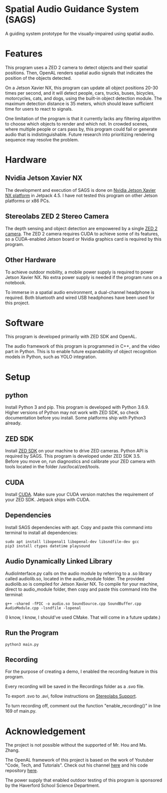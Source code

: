 # Spatial Audio Guidance System (SAGS)
A guiding system prototype for the visually-impaired using spatial audio.

# Features
This program uses a ZED 2 camera to detect objects and their spatial positions. Then, OpenAL renders spatial audio signals that indicates the position of the objects detected.

On a Jetson Xavier NX, this program can update all object positions 20-30 times per second, and it will detect people, cars, trucks, buses, bicycles, motorcycles, cats, and dogs, using the built-in object detection module. The maximum detection distance is 35 meters, which should leave sufficient time for users to react to signals.

One limitation of the program is that it currently lacks any filtering algorithm to choose which objects to render and which not. In crowded scenes, where multiple people or cars pass by, this program could fail or generate audio that is indistinguishable. Future research into prioritizing rendering sequence may resolve the problem. 


# Hardware
## Nvidia Jetson Xavier NX
The development and execution of SAGS is done on [Nvidia Jetson Xavier NX platform](https://www.nvidia.com/en-us/autonomous-machines/embedded-systems/jetson-xavier-nx/) in Jetpack 4.5. I have not tested this program on other Jetson platforms or x86 PCs. 

## Stereolabs ZED 2 Stereo Camera
The depth sensing and object detection are empowered by a single [ZED 2 camera](https://www.stereolabs.com/zed-2/). The ZED 2 camera requires CUDA to achieve some of its features, so a CUDA-enabled Jetson board or Nvidia graphics card is required by this program. 

## Other Hardware
To achieve outdoor mobility, a mobile power supply is required to power Jetson Xavier NX. No extra power supply is needed if the program runs on a notebook. 

To immerse in a spatial audio environment, a dual-channel headphone is required. Both bluetooth and wired USB headphones have been used for this project. 

# Software
This program is developed primarily with ZED SDK and OpenAL.

The audio framework of this program is programmed in C++, and the video part in Python. This is to enable future expandability of object recognition models in Python, such as YOLO integration. 


# Setup
## python
Install Python 3 and pip. This program is developed with Python 3.6.9. Higher versions of Python may not work with ZED SDK, so check documentation before you install. Some platforms ship with Python3 already.
## ZED SDK
Install [ZED SDK](https://www.stereolabs.com/developers/) on your machine to drive ZED cameras. Python API is required by SAGS. This program is developed under ZED SDK 3.5.\
Before you move on, run diagnostics and calibrate your ZED camera with tools located in the folder /usr/local/zed/tools. 
## CUDA
Install [CUDA](https://developer.nvidia.com/cuda-toolkit). Make sure your CUDA version matches the requirement of your ZED SDK. Jetpack ships with CUDA. 
## Dependencies
Install SAGS dependencies with apt. Copy and paste this command into terminal to install all dependencies: 
```
sudo apt install libopenal1 libopenal-dev libsndfile-dev gcc
pip3 install ctypes datetime playsound
```
## Audio Dynamically Linked Library
AudioInterface.py calls on the audio module by referring to a .so library called audiolib.so, located in the audio_module folder. The provided audiolib.so is compiled for Jetson Xavier NX. To compile for your machine, direct to audio_module folder, then copy and paste this command into the terminal: 
```
g++ -shared -fPIC -o audio.so SoundSource.cpp SoundBuffer.cpp AudioModule.cpp -lsndfile -lopenal
```
(I know, I know, I should've used CMake. That will come in a future update.)
## Run the Program
```
python3 main.py
```
## Recording
For the purpose of creating a demo, I enabled the recording feature in this program.

Every recording will be saved in the Recordings folder as a .svo file.

To export .svo to .avi, follow instructions on [Stereolabs Support](https://support.stereolabs.com/hc/en-us/articles/360009986754-How-do-I-convert-SVO-files-to-AVI-or-image-depth-sequences-).


To turn recording off, comment out the function "enable_recording()" in line 169 of main.py.

# Acknowledgement
The project is not possible without the supported of Mr. Hou and Ms. Zhang.

The OpenAL framework of this project is based on the work of Youtuber "Code, Tech, and Tutorials". Check out his channel [here](https://www.youtube.com/c/CodeTechandTutorials) and his code repository [here](https://github.com/codetechandtutorials/openal-impl).

The power supply that enabled outdoor testing of this program is sponsored by the Haverford School Science Department. 